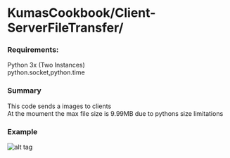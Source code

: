 # KumasCookbook/Client-ServerFileTransfer/
### Requirements:<br>
Python 3x (Two Instances)<br>
python.socket,python.time<br>
### Summary
This code sends a images to clients<br>
At the moument the max file size is 9.99MB due to pythons size limitations<br>
### Example
![alt tag](https://cloud.githubusercontent.com/assets/10102076/25020536/c2dab524-205c-11e7-97ca-31afe0d1ee4d.png)

